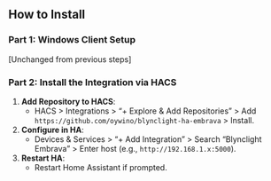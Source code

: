 ## How to Install

### Part 1: Windows Client Setup
[Unchanged from previous steps]

### Part 2: Install the Integration via HACS
1. **Add Repository to HACS**:
   - HACS > Integrations > “+ Explore & Add Repositories” > Add `https://github.com/oywino/blynclight-ha-embrava` > Install.
2. **Configure in HA**:
   - Devices & Services > “+ Add Integration” > Search “Blynclight Embrava” > Enter host (e.g., `http://192.168.1.x:5000`).
3. **Restart HA**:
   - Restart Home Assistant if prompted.
